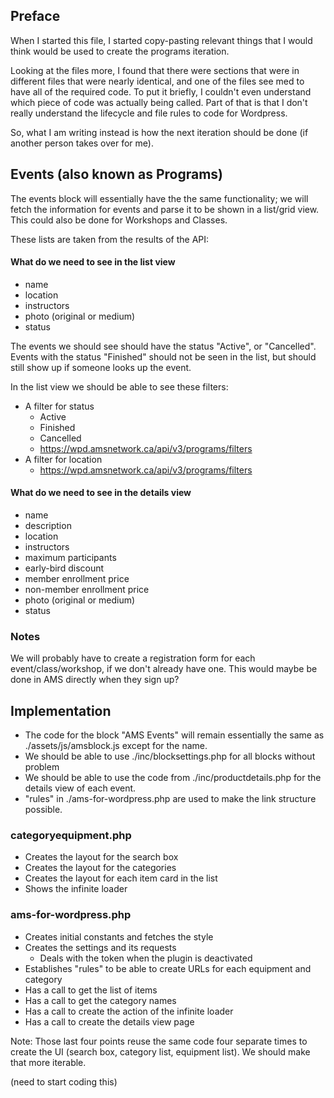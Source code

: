 
## Preface

When I started this file, I started copy-pasting relevant things that I would think would be used to create the programs iteration. 

Looking at the files more, I found that there were sections that were in different files that were nearly identical, and one of the files see med to have all of the required code. 
To put it briefly, I couldn't even understand which piece of code was actually being called. Part of that is that I don't really understand the lifecycle and file rules to code for Wordpress. 

So, what I am writing instead is how the next iteration should be done (if another person takes over for me).

## Events (also known as Programs)
The events block will essentially have the the same functionality; we will fetch the information for events and parse it to be shown in a list/grid view. 
This could also be done for Workshops and Classes.

These lists are taken from the results of the API:

#### What do we need to see in the list view

- name
- location
- instructors
- photo (original or medium)
- status 

The events we should see should have the status "Active", or "Cancelled". Events with the status "Finished" should not be seen in the list, but should still show up if someone looks up the event.


In the list view we should be able to see these filters:
- A filter for status 
	- Active
	- Finished
	- Cancelled
	- https://wpd.amsnetwork.ca/api/v3/programs/filters
- A filter for location
	- https://wpd.amsnetwork.ca/api/v3/programs/filters 

#### What do we need to see in the details view

- name 
- description
- location
- instructors
- maximum participants
- early-bird discount
- member enrollment price
- non-member enrollment price
- photo (original or medium)
- status 

### Notes
We will probably have to create a registration form for each event/class/workshop, if we don't already have one. This would maybe be done in AMS directly when they sign up?

## Implementation
- The code for the block "AMS Events" will remain essentially the same as ./assets/js/amsblock.js except for the name.
- We should be able to use ./inc/blocksettings.php for all blocks without problem
- We should be able to use the code from ./inc/productdetails.php for the details view of each event.
- "rules" in ./ams-for-wordpress.php are used to make the link structure possible. 

### categoryequipment.php
- Creates the layout for the search box
- Creates the layout for the categories
- Creates the layout for each item card in the list
- Shows the infinite loader

### ams-for-wordpress.php
- Creates initial constants and fetches the style
- Creates the settings and its requests
	- Deals with the token when the plugin is deactivated
- Establishes "rules" to be able to create URLs for each equipment and category
- Has a call to get the list of items
- Has a call to get the category names
- Has a call to create the action of the infinite loader
- Has a call to create the details view page

Note: Those last four points reuse the same code four separate times to create the UI (search box, category list, equipment list). We should make that more iterable.

(need to start coding this)

